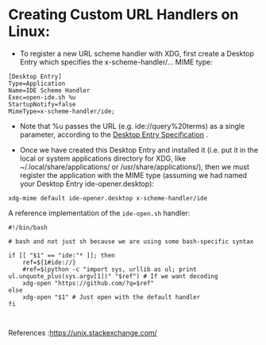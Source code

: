 # Creating Custom URL Handlers on Linux:

- To register a new URL scheme handler with XDG, first create a Desktop Entry which specifies the x-scheme-handler/... MIME type:
```
[Desktop Entry]
Type=Application
Name=IDE Scheme Handler
Exec=open-ide.sh %u
StartupNotify=false
MimeType=x-scheme-handler/ide;
```
- Note that %u passes the URL (e.g. ide://query%20terms) as a single parameter, according to the [Desktop Entry Specification](https://specifications.freedesktop.org/desktop-entry-spec/desktop-entry-spec-latest.html#exec-variables) .

- Once we have created this Desktop Entry and installed it (i.e. put it in the local or system applications directory for XDG, like ~/.local/share/applications/ or /usr/share/applications/), then we must register the application with the MIME type (assuming we had named your Desktop Entry ide-opener.desktop):

`xdg-mime default ide-opener.desktop x-scheme-handler/ide`

A reference implementation of the `ide-open.sh` handler:

```
#!/bin/bash

# bash and not just sh because we are using some bash-specific syntax

if [[ "$1" == "ide:"* ]]; then
    ref=${1#ide://}
    #ref=$(python -c "import sys, urllib as ul; print ul.unquote_plus(sys.argv[1])" "$ref") # If we want decoding
    xdg-open "https://github.com/?q=$ref"
else
    xdg-open "$1" # Just open with the default handler
fi

  
```
References :https://unix.stackexchange.com/

